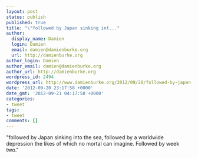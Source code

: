 ```yaml
---
layout: post
status: publish
published: true
title: "\"followed by Japan sinking int..."
author:
  display_name: Damien
  login: Damien
  email: damien@damienburke.org
  url: http://damienburke.org
author_login: Damien
author_email: damien@damienburke.org
author_url: http://damienburke.org
wordpress_id: 2494
wordpress_url: http://www.damienburke.org/2012/09/20/followed-by-japan-sinking-int/
date: '2012-09-20 23:17:58 +0000'
date_gmt: '2012-09-21 04:17:58 +0000'
categories:
- tweet
tags:
- tweet
comments: []
---
```

<p>"followed by Japan sinking into the sea, followed by a worldwide depression the likes of which no mortal can imagine. Followed by week two."</p>
